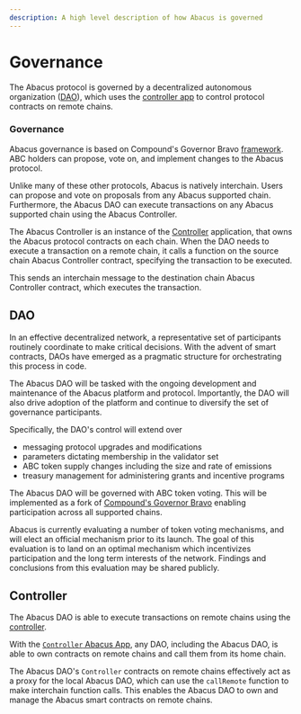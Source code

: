 ```yaml
---
description: A high level description of how Abacus is governed
---
```


# Governance

The Abacus protocol is governed by a decentralized autonomous organization ([DAO](governance.md#dao)), which uses the [controller app](../developers/examples/controller.md) to control protocol contracts on remote chains.

### Governance

Abacus governance is based on Compound's Governor Bravo [framework](https://blog.tally.xyz/understanding-governor-bravo-69b06f1875da). ABC holders can propose, vote on, and implement changes to the Abacus protocol.

Unlike many of these other protocols, Abacus is natively interchain. Users can propose and vote on proposals from any Abacus supported chain. Furthermore, the Abacus DAO can execute transactions on any Abacus supported chain using the Abacus Controller.

The Abacus Controller is an instance of the [Controller](../developers/examples/controller.md) application, that owns the Abacus protocol contracts on each chain. When the DAO needs to execute a transaction on a remote chain, it calls a function on the source chain Abacus Controller contract, specifying the transaction to be executed.

This sends an interchain message to the destination chain Abacus Controller contract, which executes the transaction.

## DAO

In an effective decentralized network, a representative set of participants routinely coordinate to make critical decisions. With the advent of smart contracts, DAOs have emerged as a pragmatic structure for orchestrating this process in code.&#x20;

The Abacus DAO will be tasked with the ongoing development and maintenance of the Abacus platform and protocol. Importantly, the DAO will also drive adoption of the platform and continue to diversify the set of governance participants.

Specifically, the DAO's control will extend over

* messaging protocol upgrades and modifications
* parameters dictating membership in the validator set
* ABC token supply changes including the size and rate of emissions
* treasury management for administering grants and incentive programs

The Abacus DAO will be governed with ABC token voting. This will be implemented as a fork of [Compound's Governor Bravo](https://blog.tally.xyz/understanding-governor-bravo-69b06f1875da) enabling participation across all supported chains.

Abacus is currently evaluating a number of token voting mechanisms, and will elect an official mechanism prior to its launch. The goal of this evaluation is to land on an optimal mechanism which incentivizes participation and the long term interests of the network. Findings and conclusions from this evaluation may be shared publicly.

## Controller

The Abacus DAO is able to execute transactions on remote chains using the [controller](../developers/examples/controller.md).

With the [`Controller` Abacus App](../developers/examples/controller.md), any DAO, including the Abacus DAO, is able to own contracts on remote chains and call them from its home chain.

The Abacus DAO's `Controller` contracts on remote chains effectively act as a proxy for the local Abacus DAO, which can use the `callRemote` function to make interchain function calls. This enables the Abacus DAO to own and manage the Abacus smart contracts on remote chains.
